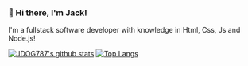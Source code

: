 ### 👋 Hi there, I'm Jack! 

I'm a fullstack software developer with knowledge in Html, Css, Js and Node.js! 

[![JDOG787's github stats](https://github-readme-stats.vercel.app/api?username=JDOG787?theme=radical?show_icons=true)](https://github.com/anuraghazra/github-readme-stats)
[![Top Langs](https://github-readme-stats.vercel.app/api/top-langs/?username=JDOG787?theme=radical?show_icons=true)](https://github.com/anuraghazra/github-readme-stats)
